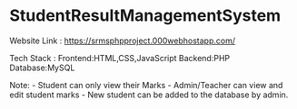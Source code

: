 # StudentResultManagementSystem

Website Link :  https://srmsphpproject.000webhostapp.com/

Tech Stack :
  Frontend:HTML,CSS,JavaScript
  Backend:PHP
  Database:MySQL

Note:
    - Student can only view their Marks
    - Admin/Teacher can view and edit student marks
    - New student can be added to the database by admin.
